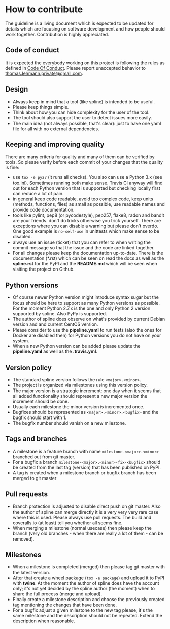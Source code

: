# How to contribute

The guideline is a living document which is expected to be updated for details which
are focusing on software development and how people should work together. Contribution
is highly appreciated.

## Code of conduct

It is expected the everybody working on this project is following the rules as
defined in [Code Of Conduct](CODE_OF_CONDUCT.md). Please report unaccepted behavior
to thomas.lehmann.private@gmail.com.


## Design

- Always keep in mind that a tool (like spline) is intended to be useful.
- Please keep things simple.
- Think about how you can hide complexity for the user of the tool.
- The tool should also support the user to detect issues more easily.
- The main idea (not always possible, that's clear): just to have one yaml file for all with no external dependencies.

## Keeping and improving quality

There are many criteria for quality and many of them can be verified by tools. So please
verify before each commit of your changes that the quality is fine:

 - use `tox -e py27` (it runs all checks). You also can use a Python 3.x (see tox.ini).
   Sometimes running both make sense. Travis CI anyway will find out for each Python version that is
   supported but checking locally first can reduce a lot of pain.
 - in general keep code readable, avoid too complex code, keep units (methods, functions, files)
   as small as possible, use readable names and provide code documentation.
 - tools like pylint, pep8 (or pycodestyle), pep257, flake8, radon and bandit are your friends.
   don't do tricks otherwise you trick yourself. There are exceptions where you can disable a
   warning but please don't overdo. One good example is `no-self-use` in unittests which make
   sense to be disabled.
 - always use an issue (ticket) that you can refer to when writing the commit message so that the issue and
   the code are linked together.
 - For all changes please keep the documentation up-to-date. There is the documentation (*.rst) which
   can be seen on read the docs as well as the **spline.rst** for the PyPI and the **README.md** which
   will be seen when visiting the project on Github.

## Python versions

- Of course newer Python version might introduce syntax sugar but the focus should be here to support as many
  Python versions as possible. For the moment Python 2.7.x is the one and only Python 2 version supported by spline.
  Also PyPy is supported.
- The author of spline does observe on what's provided by current Debian version and and current CentOS version.
- Please consider to use the **pipeline.yaml** to run tests (also the ones for Docker are disabled then) for Python
  versions you do not have on your system.
- When a new Python version can be added please update the **pipeline.yaml** as well as the **.travis.yml**.


## Version policy

 - The standard spline version follows the rule `<major>.<minor>`.
 - The project is organized via milestones using this version policy.
 - The major version is a strategic increment: one day when it seems that all added functionality
   should represent a new major version the increment should be done.
 - Usually each milestone the minor version is incremented once.
 - Bugfixes should be represented as `<major>.<minor>.<bugfix>` and the bugfix should start with 1.
 - The bugfix number should vanish on a new milestone.

## Tags and branches

  - A milestone is a feature branch with name `milestone-<major>.<minor>`
    branched out from git master.
  - For a bugfix a branch `milestone-<major>.<minor>-fix-<bugfix>` should be created from the last
    tag (version) that has been published on PyPI.
  - A tag is created when a milestone branch or bugfix branch has been merged to git master

## Pull requests
  - Branch protection is adjusted to disable direct push on git master. Also the author of spline
    can merge directly it is a very very very rare case where this is used. Please always use
    pull requests. The build and coveralls.io (at least) tell you whether all seems fine.
  - When merging a milestone (normal usecase) then please keep the branch (very old branches - when
    there are really a lot of them - can be removed).

## Milestones

  - When a milestone is completed (merged) then please tag git master with the latest version.
  - After that create a wheel package (`tox -e package`) and upload it to PyPI with **twine**.
    At the moment the author of spline does have the account only;
    it's not yet decided by the spline author (the moment) when to share the full process (merge and upload).
  - Finally create a milestone description and choose the previously created tag mentioning the
    changes that have been done.
  - For a bugfix adjust a given milestone to the new tag please; it's the same milestone and
    the description should not be repeated. Extend the description when reasonable.
